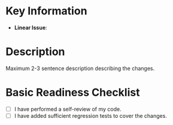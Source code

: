 # Key Information

- **Linear Issue**:

# Description

Maximum 2-3 sentence description describing the changes.

# Basic Readiness Checklist

- [ ] I have performed a self-review of my code.
- [ ] I have added sufficient regression tests to cover the changes.
